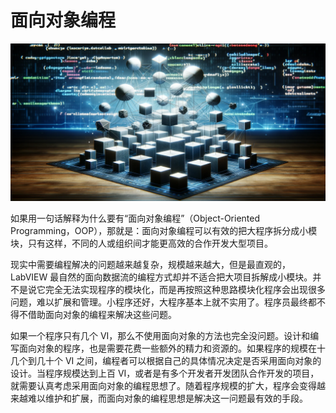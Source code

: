 # 面向对象编程

![](cover/oop.png)

如果用一句话解释为什么要有“面向对象编程”（Object-Oriented Programming，OOP），那就是：面向对象编程可以有效的把大程序拆分成小模块，只有这样，不同的人或组织间才能更高效的合作开发大型项目。

现实中需要编程解决的问题越来越复杂，规模越来越大，但是最直观的，LabVIEW 最自然的面向数据流的编程方式却并不适合把大项目拆解成小模块。并不是说它完全无法实现程序的模块化，而是再按照这种思路模块化程序会出现很多问题，难以扩展和管理。小程序还好，大程序基本上就不实用了。程序员最终都不得不借助面向对象的编程来解决这些问题。

如果一个程序只有几个 VI，那么不使用面向对象的方法也完全没问题。设计和编写面向对象的程序，也是需要花费一些额外的精力和资源的。如果程序的规模在十几个到几十个 VI 之间，编程者可以根据自己的具体情况决定是否采用面向对象的设计。当程序规模达到上百 VI，或者是有多个开发者开发团队合作开发的项目，就需要认真考虑采用面向对象的编程思想了。随着程序规模的扩大，程序会变得越来越难以维护和扩展，而面向对象的编程思想是解决这一问题最有效的手段。
